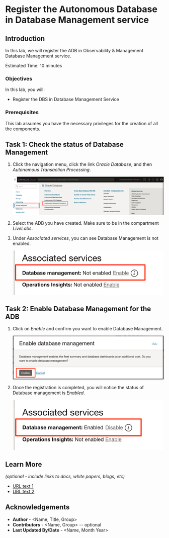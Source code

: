 # Register the Autonomous Database in Database Management service

## Introduction

In this lab, we will register the ADB in Observability & Management Database Management service.

Estimated Time: 10 minutes

### Objectives

In this lab, you will:
* Register the DBS in Database Management Service

### Prerequisites

This lab assumes you have the necessary privileges for the creation of all the components.

## Task 1: Check the status of Database Management

1. Click the navigation menu, click the link *Oracle Database*, and then *Autonomous Transaction Processing*.

	![Image alt text](images/image1.png)

2. Select the ADB you have created. Make sure to be in the compartment *LiveLabs*.

3. Under *Associated services*, you can see Database Management is not enabled.

	![Image alt text](images/image2.png)

## Task 2: Enable Database Management for the ADB

1. Click on *Enable* and confirm you want to enable Database Management.

	![Image alt text](images/image3.png)

2. Once the registration is completed, you will notice the status of Database management is *Enabled*.

	![Image alt text](images/image4.png)


## Learn More

*(optional - include links to docs, white papers, blogs, etc)*

* [URL text 1](http://docs.oracle.com)
* [URL text 2](http://docs.oracle.com)

## Acknowledgements
* **Author** - <Name, Title, Group>
* **Contributors** -  <Name, Group> -- optional
* **Last Updated By/Date** - <Name, Month Year>
